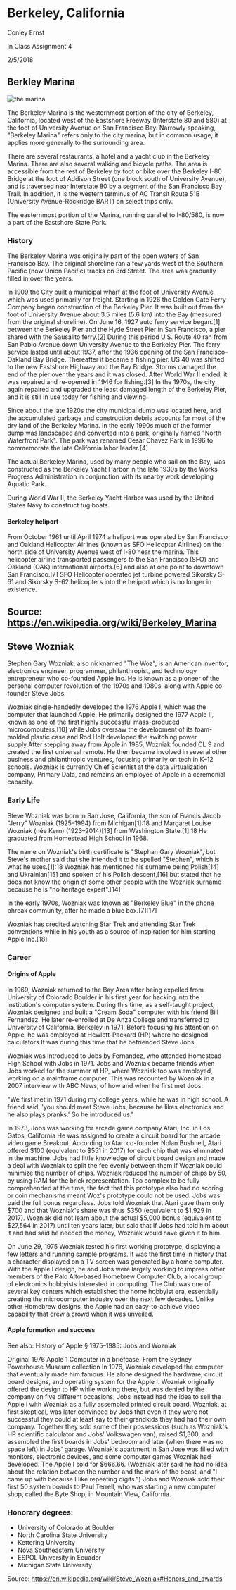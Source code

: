 # Berkeley, California

Conley Ernst

In Class Assignment 4

2/5/2018

## Berkley Marina

![the marina](csc174-in-class-4/media/marina.jpg "Berkley Marina")

The Berkeley Marina is the westernmost portion of the city of Berkeley, California, located west of the Eastshore Freeway (Interstate 80 and 580) at the foot of University Avenue on San Francisco Bay. Narrowly speaking, "Berkeley Marina" refers only to the city marina, but in common usage, it applies more generally to the surrounding area.

There are several restaurants, a hotel and a yacht club in the Berkeley Marina. There are also several walking and bicycle paths. The area is accessible from the rest of Berkeley by foot or bike over the Berkeley I-80 Bridge at the foot of Addison Street (one block south of University Avenue), and is traversed near Interstate 80 by a segment of the San Francisco Bay Trail. In addition, it is the western terminus of AC Transit Route 51B (University Avenue-Rockridge BART) on select trips only.

The easternmost portion of the Marina, running parallel to I-80/580, is now a part of the Eastshore State Park.

### History

The Berkeley Marina was originally part of the open waters of San Francisco Bay. The original shoreline ran a few yards west of the Southern Pacific (now Union Pacific) tracks on 3rd Street. The area was gradually filled in over the years.

In 1909 the City built a municipal wharf at the foot of University Avenue which was used primarily for freight. Starting in 1926 the Golden Gate Ferry Company began construction of the Berkeley Pier. It was built out from the foot of University Avenue about 3.5 miles (5.6 km) into the Bay (measured from the original shoreline). On June 16, 1927 auto ferry service began.[1] between the Berkeley Pier and the Hyde Street Pier in San Francisco, a pier shared with the Sausalito ferry.[2] During this period U.S. Route 40 ran from San Pablo Avenue down University Avenue to the Berkeley Pier. The ferry service lasted until about 1937, after the 1936 opening of the San Francisco–Oakland Bay Bridge. Thereafter it became a fishing pier. US 40 was shifted to the new Eastshore Highway and the Bay Bridge. Storms damaged the end of the pier over the years and it was closed. After World War II ended, it was repaired and re-opened in 1946 for fishing.[3] In the 1970s, the city again repaired and upgraded the least damaged length of the Berkeley Pier, and it is still in use today for fishing and viewing.

Since about the late 1920s the city municipal dump was located here, and the accumulated garbage and construction debris accounts for most of the dry land of the Berkeley Marina. In the early 1990s much of the former dump was landscaped and converted into a park, originally named "North Waterfront Park". The park was renamed Cesar Chavez Park in 1996 to commemorate the late California labor leader.[4]

The actual Berkeley Marina, used by many people who sail on the Bay, was constructed as the Berkeley Yacht Harbor in the late 1930s by the Works Progress Administration in conjunction with its nearby work developing Aquatic Park.

During World War II, the Berkeley Yacht Harbor was used by the United States Navy to construct tug boats.

#### Berkeley heliport

From October 1961 until April 1974 a heliport was operated by San Francisco and Oakland Helicopter Airlines (known as SFO Helicopter Airlines) on the north side of University Avenue west of I-80 near the marina. This helicopter airline transported passengers to the San Francisco (SFO) and Oakland (OAK) international airports.[6] and also at one point to downtown San Francisco.[7] SFO Helicopter operated jet turbine powered Sikorsky S-61 and Sikorsky S-62 helicopters into the heliport which is no longer in existence.

## Source: https://en.wikipedia.org/wiki/Berkeley_Marina

## Steve Wozniak

Stephen Gary Wozniak, also nicknamed "The Woz", is an American inventor, electronics engineer, programmer, philanthropist, and technology entrepreneur who co-founded Apple Inc. He is known as a pioneer of the personal computer revolution of the 1970s and 1980s, along with Apple co-founder Steve Jobs.

Wozniak single-handedly developed the 1976 Apple I, which was the computer that launched Apple. He primarily designed the 1977 Apple II, known as one of the first highly successful mass-produced microcomputers,[10] while Jobs oversaw the development of its foam-molded plastic case and Rod Holt developed the switching power supply.After stepping away from Apple in 1985, Wozniak founded CL 9 and created the first universal remote. He then became involved in several other business and philanthropic ventures, focusing primarily on tech in K–12 schools. Wozniak is currently Chief Scientist at the data virtualization company, Primary Data, and remains an employee of Apple in a ceremonial capacity.

### Early Life
Steve Wozniak was born in San Jose, California, the son of Francis Jacob "Jerry" Wozniak (1925–1994) from Michigan[1]:18 and Margaret Louise Wozniak (née Kern) (1923–2014)[13] from Washington State.[1]:18 He graduated from Homestead High School in 1968.

The name on Wozniak's birth certificate is "Stephan Gary Wozniak", but Steve's mother said that she intended it to be spelled "Stephen", which is what he uses.[1]:18 Wozniak has mentioned his surname being Polish[14] and Ukrainian[15] and spoken of his Polish descent,[16] but stated that he does not know the origin of some other people with the Wozniak surname because he is "no heritage expert".[14]

In the early 1970s, Wozniak was known as "Berkeley Blue" in the phone phreak community, after he made a blue box.[7][17]

Wozniak has credited watching Star Trek and attending Star Trek conventions while in his youth as a source of inspiration for him starting Apple Inc.[18]

### Career

#### Origins of Apple
In 1969, Wozniak returned to the Bay Area after being expelled from University of Colorado Boulder in his first year for hacking into the institution's computer system. During this time, as a self-taught project, Wozniak designed and built a "Cream Soda" computer with his friend Bill Fernandez. He later re-enrolled at De Anza College and transferred to University of California, Berkeley in 1971. Before focusing his attention on Apple, he was employed at Hewlett-Packard (HP) where he designed calculators.It was during this time that he befriended Steve Jobs.

Wozniak was introduced to Jobs by Fernandez, who attended Homestead High School with Jobs in 1971. Jobs and Wozniak became friends when Jobs worked for the summer at HP, where Wozniak too was employed, working on a mainframe computer. This was recounted by Wozniak in a 2007 interview with ABC News, of how and when he first met Jobs:

"We first met in 1971 during my college years, while he was in high school. A friend said, 'you should meet Steve Jobs, because he likes electronics and he also plays pranks.' So he introduced us."

In 1973, Jobs was working for arcade game company Atari, Inc. in Los Gatos, California He was assigned to create a circuit board for the arcade video game Breakout. According to Atari co-founder Nolan Bushnell, Atari offered $100 (equivalent to $551 in 2017) for each chip that was eliminated in the machine. Jobs had little knowledge of circuit board design and made a deal with Wozniak to split the fee evenly between them if Wozniak could minimize the number of chips. Wozniak reduced the number of chips by 50, by using RAM for the brick representation. Too complex to be fully comprehended at the time, the fact that this prototype also had no scoring or coin mechanisms meant Woz's prototype could not be used. Jobs was paid the full bonus regardless. Jobs told Wozniak that Atari gave them only $700 and that Wozniak's share was thus $350 (equivalent to $1,929 in 2017). Wozniak did not learn about the actual $5,000 bonus (equivalent to $27,564 in 2017) until ten years later, but said that if Jobs had told him about it and had said he needed the money, Wozniak would have given it to him.

On June 29, 1975 Wozniak tested his first working prototype, displaying a few letters and running sample programs. It was the first time in history that a character displayed on a TV screen was generated by a home computer. With the Apple I design, he and Jobs were largely working to impress other members of the Palo Alto-based Homebrew Computer Club, a local group of electronics hobbyists interested in computing. The Club was one of several key centers which established the home hobbyist era, essentially creating the microcomputer industry over the next few decades. Unlike other Homebrew designs, the Apple had an easy-to-achieve video capability that drew a crowd when it was unveiled.

#### Apple formation and success
See also: History of Apple § 1975–1985: Jobs and Wozniak

Original 1976 Apple 1 Computer in a briefcase. From the Sydney Powerhouse Museum collection
In 1976, Wozniak developed the computer that eventually made him famous. He alone designed the hardware, circuit board designs, and operating system for the Apple I. Wozniak originally offered the design to HP while working there, but was denied by the company on five different occasions. Jobs instead had the idea to sell the Apple I with Wozniak as a fully assembled printed circuit board. Wozniak, at first skeptical, was later convinced by Jobs that even if they were not successful they could at least say to their grandkids they had had their own company. Together they sold some of their possessions (such as Wozniak's HP scientific calculator and Jobs' Volkswagen van), raised $1,300, and assembled the first boards in Jobs' bedroom and later (when there was no space left) in Jobs' garage. Wozniak's apartment in San Jose was filled with monitors, electronic devices, and some computer games Wozniak had developed. The Apple I sold for $666.66. (Wozniak later said he had no idea about the relation between the number and the mark of the beast, and "I came up with because I like repeating digits.") Jobs and Wozniak sold their first 50 system boards to Paul Terrell, who was starting a new computer shop, called the Byte Shop, in Mountain View, California.

### Honorary degrees:
- University of Colorado at Boulder
- North Carolina State University
- Kettering University
- Nova Southeastern University
- ESPOL University in Ecuador
- Michigan State University

Source: https://en.wikipedia.org/wiki/Steve_Wozniak#Honors_and_awards
